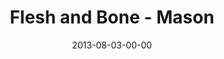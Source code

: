 ---
layout: message
category: message
series: "God Is ____"
title: "Flesh and Bone - Mason"
date: 2013-08-03-00-00
message_id: 805
audio: "http://s3.amazonaws.com/crossroads-media/messages/audio/god_is_04_mason.mp3"
audio-duration: "42:08"
explicit: false
---